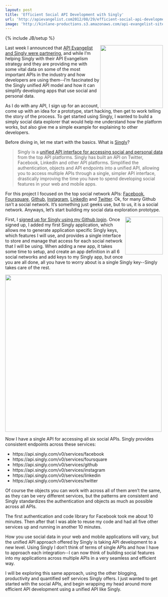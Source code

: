 ```yaml
---
layout: post
title: 'Efficient Social API Development with Singly'
url: 'http://apievangelist.com2012/08/29/efficient-social-api-development-with-singly/'
image: 'http://kinlane-productions.s3.amazonaws.com/api-evangelist-site/blog/singly-logo-horizontal.png'
---
```

{% include JB/setup %}
<p>
     <a title="Singly" href="https://singly.com" target="_blank"><img src="https://s3.amazonaws.com/kinlane-productions/singly/Singly-Personal-Data-Explorer.png"  width="200" align="right" /></a>
</p>
<p>
     Last week I announced that <a title="API Evangelist and Singly Were Partnering" href="/2012/08/20/api-evangelist-partners-up-with-singly-to-evolve-the-social-and-personal-api-space/">API Evangelist and Singly were partnering</a>, and while I’m helping Singly with their API Evangelism strategy and they are providing me with some vital data on some of the most important APIs in the industry and how developers are using them--I’m fascinated by the Singly unified API model and how it can simplify developing apps that use social and personal data.
</p>
<p>
     As I do with any API, I sign up for an account, come up with an idea for a prototype, start hacking, then get to work telling the story of the process. To get started using Singly, I wanted to build a simply social data explorer that would help me understand how the platform works, but also give me a simple example for explaining to other developers.
</p>
<p>
     Before diving in, let me start with the basics. What is <a title="Singly" href="https://singly.com" target="_blank">Singly</a>?
</p>
<blockquote>
     Singly is a <a title="unified API interface for accessing social and personal data" href="https://singly.com">unified API interface for accessing social and personal data</a> from the top API platforms. Singly has built an API on Twitter, Facebook, LinkedIn and other API platforms. Simplified the authentication, objects and API endpoints into a unified API, allowing you to access multiple APIs through a single, simpler API interface, drastically improving the time you have to spend developing social features in your web and mobile apps.
</blockquote>
<p>
     For this project I focused on the top social network APIs: <a title="Facebook" href="https://www.singly.com/docs/facebook" target="_blank">Facebook</a>, <a title="Foursquare" href="https://www.singly.com/docs/foursquare">Foursquare</a>, <a title="Github" href="https://www.singly.com/docs/github">Github</a>, <a title="Instagram" href="https://www.singly.com/docs/instagram">Instagram</a>, <a title="LinkedIn" href="https://www.singly.com/docs/linkedin">LinkedIn</a> and <a title="Twitter" href="https://www.singly.com/docs/twitter">Twitter</a>. Ok, for many Github isn’t a social network. It’s something just geeks use, but to us, it is a social network. Anyways, let’s start building my social data exploration prototype.
</p>
<p>
     <img src="https://s3.amazonaws.com/kinlane-productions/github/github-logo.png"  width="120" align="right" />
</p>
<p>
     First, I <a title="signed up for Singly which was instant using my Github login" href="/2012/07/18/let-developers-register-for-your-api-with-their-github-profile/">signed up for Singly using my Github login</a>. Once signed up, I added my first Singly application, which allows me to generate application specific Singly keys, which features I will use, and provides a single interface to store and manage that access for each social network that I will be using. When adding a new app, it takes some time to setup, and create an app definition in all 6 social networks and add keys to my Singly app, but once you are all done, all you have to worry about is a single Singly key--Singly takes care of the rest.
</p>
<p>
     <img src="https://s3.amazonaws.com/kinlane-productions/singly/Singly-App-Management.jpg"  width="500" />
</p>
<p>
     Now I have a single API for accessing all six social APIs. Singly provides consistent endpoints across these services:
</p>
<ul >
     <li>https://api.singly.com/v0/services/facebook
     </li>
     <li>https://api.singly.com/v0/services/foursquare
     </li>
     <li>https://api.singly.com/v0/services/github
     </li>
     <li>https://api.singly.com/v0/services/instagram
     </li>
     <li>https://api.singly.com/v0/services/linkedin
     </li>
     <li>https://api.singly.com/v0/services/twitter
     </li>
</ul>
<p>
     Of course the objects you can work with across all of them aren’t the same, as they can be very different services, but the patterns are consistent and Singly standardizes the authentication and objects as much as possible across all APIs.
</p>
<p>
     The first authentication and code library for Facebook took me about 10 minutes. Then after that I was able to reuse my code and had all five other services up and running in another 10 minutes.
</p>
<p>
     How you use social data in your web and mobile applications will vary, but the unified API approach offered by Singly is taking API development to a new level. Using Singly I don’t think of terms of single APIs and how I have to approach each integration--I can now think of building social features into my applications across multiple APIs in a very seamless and efficient way.
</p>
<p>
     I will be exploring this same approach, using the other blogging, productivity and quantified self services Singly offers. I just wanted to get started with the social APIs, and begin wrapping my head around more efficient API development using a unified API like Singly.
</p>
